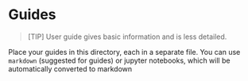 <!--
SPDX-FileCopyrightText: © 2024 nosludge <https://github.com/nosludge>
SPDX-FileContributor: szymonmaszke <github@maszke.co>

SPDX-License-Identifier: Apache-2.0
-->

# Guides

> [TIP]
> User guide gives basic information and is less detailed.

Place your guides in this directory, each in a separate file.
You can use `markdown` (suggested for guides) or jupyter notebooks,
which will be automatically converted to markdown
